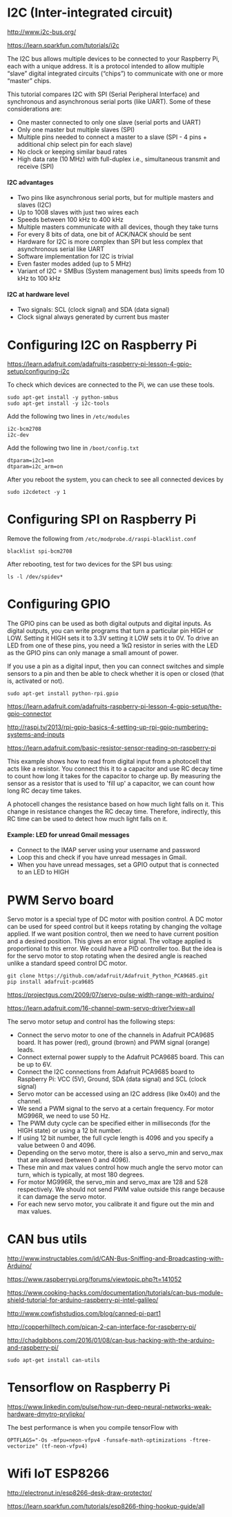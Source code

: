 # I2C (Inter-integrated circuit)

http://www.i2c-bus.org/

https://learn.sparkfun.com/tutorials/i2c

The I2C bus allows multiple devices to be connected to your Raspberry Pi, each with a unique address. It is a 
protocol intended to allow multiple “slave” digital integrated circuits (“chips”) to communicate with one or 
more “master” chips. 

This tutorial compares I2C with SPI (Serial Peripheral Interface) and synchronous and asynchronous serial ports (like
UART). Some of these considerations are:
- One master connected to only one slave (serial ports and UART)
- Only one master but multiple slaves (SPI)
- Multiple pins needed to connect a master to a slave (SPI - 4 pins + additional chip select pin for each slave)
- No clock or keeping similar baud rates
- High data rate (10 MHz) with full-duplex i.e., simultaneous transmit and receive (SPI)

#### I2C advantages
- Two pins like asynchronous serial ports, but for multiple masters and slaves (I2C)
- Up to 1008 slaves with just two wires each
- Speeds between 100 kHz to 400 kHz
- Multiple masters communicate with all devices, though they take turns
- For every 8 bits of data, one bit of ACK/NACK should be sent
- Hardware for I2C is more complex than SPI but less complex that asynchronous serial like UART
- Software implementation for I2C is trivial
- Even faster modes added (up to 5 MHz)
- Variant of I2C = SMBus (System management bus) limits speeds from 10 kHz to 100 kHz

#### I2C at hardware level
- Two signals: SCL (clock signal) and SDA (data signal)
- Clock signal always generated by current bus master

# Configuring I2C on Raspberry Pi
https://learn.adafruit.com/adafruits-raspberry-pi-lesson-4-gpio-setup/configuring-i2c

To check which devices are connected to the Pi, we can use these tools.

```
sudo apt-get install -y python-smbus
sudo apt-get install -y i2c-tools
```
Add the following two lines in `/etc/modules`
```
i2c-bcm2708 
i2c-dev
```
Add the following two line in `/boot/config.txt`
```
dtparam=i2c1=on
dtparam=i2c_arm=on
```
After you reboot the system, you can check to see all connected devices by
```
sudo i2cdetect -y 1
```

# Configuring SPI on Raspberry Pi
Remove the following from `/etc/modprobe.d/raspi-blacklist.conf`
```
blacklist spi-bcm2708
```
After rebooting, test for two devices for the SPI bus using:
```
ls -l /dev/spidev*
```

# Configuring GPIO
The GPIO pins can be used as both digital outputs and digital inputs. As digital outputs, you can write 
programs that turn a particular pin HIGH or LOW. Setting it HIGH sets it to 3.3V setting it LOW sets it to 0V. 
To drive an LED from one of these pins, you need a 1kΩ resistor in series with the LED as the GPIO pins can 
only manage a small amount of power.

If you use a pin as a digital input, then you can connect switches and simple sensors to a pin and then be 
able to check whether it is open or closed (that is, activated or not).
```
sudo apt-get install python-rpi.gpio
```

https://learn.adafruit.com/adafruits-raspberry-pi-lesson-4-gpio-setup/the-gpio-connector

http://raspi.tv/2013/rpi-gpio-basics-4-setting-up-rpi-gpio-numbering-systems-and-inputs

https://learn.adafruit.com/basic-resistor-sensor-reading-on-raspberry-pi

This example shows how to read from digital input from a photocell that acts like a resistor. You connect this
it to a capacitor and use RC decay time to count how long it takes for the capacitor to charge up. By measuring 
the sensor as a resistor that is used to 'fill up' a capacitor, we can count how long RC decay time takes. 

A photocell changes the resistance based on how much light falls on it. This change in resistance changes the
RC decay time. Therefore, indirectly, this RC time can be used to detect how much light falls on it. 

#### Example: LED for unread Gmail messages
- Connect to the IMAP server using your username and password
- Loop this and check if you have unread messages in Gmail.
- When you have unread messages, set a GPIO output that is connected to an LED to HIGH

# PWM Servo board
Servo motor is a special type of DC motor with position control. A DC motor can be used for speed control but
it keeps rotating by changing the voltage applied. If we want position control, then we need to have current 
position and a desired position. This gives an error signal. The voltage applied is proportional to this error.
We could have a PID controller too. But the idea is for the servo motor to stop rotating when the desired angle 
is reached unlike a standard speed control DC motor.

```
git clone https://github.com/adafruit/Adafruit_Python_PCA9685.git
pip install adafruit-pca9685
```

https://projectgus.com/2009/07/servo-pulse-width-range-with-arduino/

https://learn.adafruit.com/16-channel-pwm-servo-driver?view=all

The servo motor setup and control has the following steps:
- Connect the servo motor to one of the channels in Adafruit PCA9685 board. It has power (red), ground (brown) and 
  PWM signal (orange) leads.
- Connect external power supply to the Adafruit PCA9685 board. This can be up to 6V.
- Connect the I2C connections from Adafruit PCA9685 board to Raspberry Pi: VCC (5V), Ground, SDA (data signal) and 
  SCL (clock signal)
- Servo motor can be accessed using an I2C address (like 0x40) and the channel.
- We send a PWM signal to the servo at a certain frequency. For motor MG996R, we need to use 50 Hz.
- The PWM duty cycle can be specified either in milliseconds (for the HIGH state) or using a 12 bit number.
- If using 12 bit number, the full cycle length is 4096 and you specify a value between 0 and 4096.
- Depending on the servo motor, there is also a servo_min and servo_max that are allowed (between 0 and 4096).
- These min and max values control how much angle the servo motor can turn, which is typically, at most 180 degrees.
- For motor MG996R, the servo_min and servo_max are 128 and 528 respectively. We should not send PWM value outside
  this range because it can damage the servo motor.
- For each new servo motor, you calibrate it and figure out the min and max values.

# CAN bus utils

http://www.instructables.com/id/CAN-Bus-Sniffing-and-Broadcasting-with-Arduino/

https://www.raspberrypi.org/forums/viewtopic.php?t=141052

https://www.cooking-hacks.com/documentation/tutorials/can-bus-module-shield-tutorial-for-arduino-raspberry-pi-intel-galileo/

http://www.cowfishstudios.com/blog/canned-pi-part1

http://copperhilltech.com/pican-2-can-interface-for-raspberry-pi/

http://chadgibbons.com/2016/01/08/can-bus-hacking-with-the-arduino-and-raspberry-pi/

```
sudo apt-get install can-utils
```

# Tensorflow on Raspberry Pi

https://www.linkedin.com/pulse/how-run-deep-neural-networks-weak-hardware-dmytro-prylipko/

The best performance is when you compile tensorFlow with 
```
OPTFLAGS="-Os -mfpu=neon-vfpv4 -funsafe-math-optimizations -ftree-vectorize" (tf-neon-vfpv4)
```

# Wifi IoT ESP8266

http://electronut.in/esp8266-desk-draw-protector/

https://learn.sparkfun.com/tutorials/esp8266-thing-hookup-guide/all
